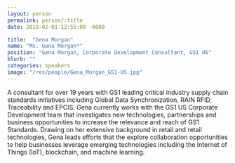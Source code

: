 ```yaml
---
layout: person
permalink: person/:title
date: 2018-02-01 12:55:00 -0600

title:  "Gena Morgan"
name: "Ms. Gena Morgan*"
position: "Gena Morgan, Corporate Development Consultant, GS1 US"
blurb: ""
categories: speakers
image: "/res/people/Gena_Morgan_GS1-US.jpg"
---
```

A consultant for over 19 years with GS1 leading critical industry supply chain standards initiatives including Global Data Synchronization, RAIN RFID, Traceability and EPCIS. Gena currently works with the GS1 US Corporate Development team that investigates new technologies, partnerships and business opportunities to increase the relevance and reach of GS1 Standards. Drawing on her extensive background in retail and retail technologies, Gena leads efforts that the explore collaboration opportunities to help businesses leverage emerging technologies including the Internet of Things (IoT), blockchain, and machine learning.
